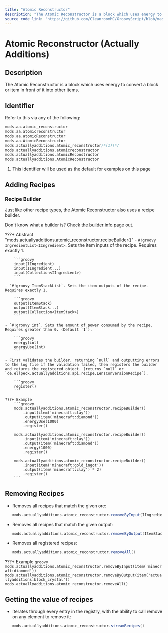 ```yaml
---
title: "Atomic Reconstructor"
description: "The Atomic Reconstructor is a block which uses energy to convert a block or item in front of it into other items."
source_code_link: "https://github.com/CleanroomMC/GroovyScript/blob/master/src/main/java/com/cleanroommc/groovyscript/compat/mods/actuallyadditions/AtomicReconstructor.java"
---
```


# Atomic Reconstructor (Actually Additions)

## Description

The Atomic Reconstructor is a block which uses energy to convert a block or item in front of it into other items.

## Identifier

Refer to this via any of the following:

```groovy hl_lines="5"
mods.aa.atomic_reconstructor
mods.aa.atomicreconstructor
mods.aa.atomicReconstructor
mods.aa.AtomicReconstructor
mods.actuallyadditions.atomic_reconstructor/*(1)!*/
mods.actuallyadditions.atomicreconstructor
mods.actuallyadditions.atomicReconstructor
mods.actuallyadditions.AtomicReconstructor
```

1. This identifier will be used as the default for examples on this page

## Adding Recipes

### Recipe Builder

Just like other recipe types, the Atomic Reconstructor also uses a recipe builder.

Don't know what a builder is? Check [the builder info page](../../../groovy/builder.md) out.

???+ Abstract "mods.actuallyadditions.atomic_reconstructor.recipeBuilder()"
    - `#!groovy IngredientList<IIngredient>`. Sets the item inputs of the recipe. Requires exactly 1.

        ```groovy
        input(IIngredient)
        input(IIngredient...)
        input(Collection<IIngredient>)
        ```

    - `#!groovy ItemStackList`. Sets the item outputs of the recipe. Requires exactly 1.

        ```groovy
        output(ItemStack)
        output(ItemStack...)
        output(Collection<ItemStack>)
        ```

    - `#!groovy int`. Sets the amount of power consumed by the recipe. Requires greater than 0. (Default `1`).

        ```groovy
        energy(int)
        energyUse(int)
        ```

    - First validates the builder, returning `null` and outputting errors to the log file if the validation failed, then registers the builder and returns the registered object. (returns `null` or `de.ellpeck.actuallyadditions.api.recipe.LensConversionRecipe`).

        ```groovy
        register()
        ```

    ???+ Example
        ```groovy
        mods.actuallyadditions.atomic_reconstructor.recipeBuilder()
            .input(item('minecraft:clay'))
            .output(item('minecraft:diamond'))
            .energyUse(1000)
            .register()

        mods.actuallyadditions.atomic_reconstructor.recipeBuilder()
            .input(item('minecraft:clay'))
            .output(item('minecraft:diamond'))
            .energy(1000)
            .register()

        mods.actuallyadditions.atomic_reconstructor.recipeBuilder()
            .input(item('minecraft:gold_ingot'))
            .output(item('minecraft:clay') * 2)
            .register()
        ```



## Removing Recipes

- Removes all recipes that match the given ore:

    ```groovy
    mods.actuallyadditions.atomic_reconstructor.removeByInput(IIngredient)
    ```

- Removes all recipes that match the given output:

    ```groovy
    mods.actuallyadditions.atomic_reconstructor.removeByOutput(ItemStack)
    ```

- Removes all registered recipes:

    ```groovy
    mods.actuallyadditions.atomic_reconstructor.removeAll()
    ```

???+ Example
    ```groovy
    mods.actuallyadditions.atomic_reconstructor.removeByInput(item('minecraft:diamond'))
    mods.actuallyadditions.atomic_reconstructor.removeByOutput(item('actuallyadditions:block_crystal'))
    mods.actuallyadditions.atomic_reconstructor.removeAll()
    ```

## Getting the value of recipes

- Iterates through every entry in the registry, with the ability to call remove on any element to remove it:

    ```groovy
    mods.actuallyadditions.atomic_reconstructor.streamRecipes()
    ```
